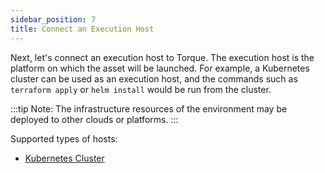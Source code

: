 ```yaml
---
sidebar_position: 7
title: Connect an Execution Host
---
```


Next, let's connect an execution host to Torque. The execution host is the platform on which the asset will be launched. For example, a Kubernetes cluster can be used as an execution host, and the commands such as `terraform apply` or `helm install` would be run from the cluster.

:::tip Note:
The infrastructure resources of the environment may be deployed to other clouds or platforms.
:::

Supported types of hosts:   
- [Kubernetes Cluster](/getting-started/Connect%20a%20Kubernetes%20Cluster) 
